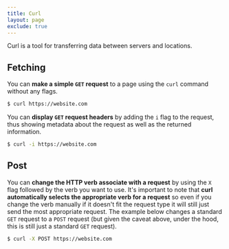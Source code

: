 ```yaml
---
title: Curl
layout: page
exclude: true
---
```


Curl is a tool for transferring data between servers and locations.

## Fetching

You can **make a simple `GET` request** to a page using the `curl` command without any flags.
```bash
$ curl https://website.com
```

You can **display `GET` request headers** by adding the `i` flag to the request, thus showing metadata about the request as well as the returned information.
```bash
$ curl -i https://website.com
```

## Post

You can **change the HTTP verb associate with a request** by using the `X` flag followed by the verb you want to use. It's important to note that **curl automatically selects the appropriate verb for a request** so even if you change the verb manually if it doesn't fit the request type it will still just send the most appropriate request. The example below changes a standard `GET` request to a `POST` request (but given the caveat above, under the hood, this is still just a standard `GET` request).
```bash
$ curl -X POST https://website.com
```
<!--stackedit_data:
eyJoaXN0b3J5IjpbMTEzOTI0MDM5N119
-->